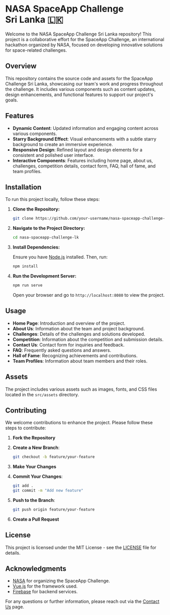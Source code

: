 # NASA SpaceApp Challenge <br> Sri Lanka 🇱🇰

Welcome to the NASA SpaceApp Challenge Sri Lanka repository! This project is a collaborative effort for the SpaceApp Challenge, an international hackathon organized by NASA, focused on developing innovative solutions for space-related challenges.

## Overview

This repository contains the source code and assets for the SpaceApp Challenge Sri Lanka, showcasing our team's work and progress throughout the challenge. It includes various components such as content updates, design enhancements, and functional features to support our project's goals.

## Features

- **Dynamic Content**: Updated information and engaging content across various components.
- **Starry Background Effect**: Visual enhancements with a subtle starry background to create an immersive experience.
- **Responsive Design**: Refined layout and design elements for a consistent and polished user interface.
- **Interactive Components**: Features including home page, about us, challenges, competition details, contact form, FAQ, hall of fame, and team profiles.

## Installation

To run this project locally, follow these steps:

1. **Clone the Repository:**

   ```bash
   git clone https://github.com/your-username/nasa-spaceapp-challenge-lk.git
   ```

2. **Navigate to the Project Directory:**

   ```bash
   cd nasa-spaceapp-challenge-lk
   ```

3. **Install Dependencies:**

   Ensure you have [Node.js](https://nodejs.org/) installed. Then, run:

   ```bash
   npm install
   ```

4. **Run the Development Server:**

   ```bash
   npm run serve
   ```

   Open your browser and go to `http://localhost:8080` to view the project.

## Usage

- **Home Page**: Introduction and overview of the project.
- **About Us**: Information about the team and project background.
- **Challenges**: Details of the challenges and solutions developed.
- **Competition**: Information about the competition and submission details.
- **Contact Us**: Contact form for inquiries and feedback.
- **FAQ**: Frequently asked questions and answers.
- **Hall of Fame**: Recognizing achievements and contributions.
- **Team Profiles**: Information about team members and their roles.

## Assets

The project includes various assets such as images, fonts, and CSS files located in the `src/assets` directory.

## Contributing

We welcome contributions to enhance the project. Please follow these steps to contribute:

1. **Fork the Repository**
2. **Create a New Branch**:

   ```bash
   git checkout -b feature/your-feature
   ```

3. **Make Your Changes**
4. **Commit Your Changes**:

   ```bash
   git add .
   git commit -m "Add new feature"
   ```

5. **Push to the Branch**:

   ```bash
   git push origin feature/your-feature
   ```

6. **Create a Pull Request**

## License

This project is licensed under the MIT License - see the [LICENSE](LICENSE) file for details.

## Acknowledgments

- [NASA](https://www.nasa.gov/) for organizing the SpaceApp Challenge.
- [Vue.js](https://vuejs.org/) for the framework used.
- [Firebase](https://firebase.google.com/) for backend services.

For any questions or further information, please reach out via the [Contact Us](#contact-us) page.
